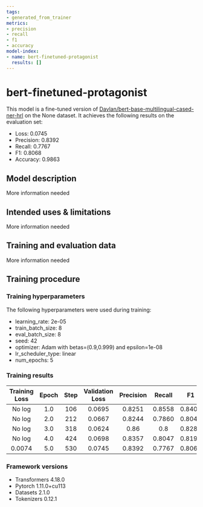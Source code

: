 ```yaml
---
tags:
- generated_from_trainer
metrics:
- precision
- recall
- f1
- accuracy
model-index:
- name: bert-finetuned-protagonist
  results: []
---
```


<!-- This model card has been generated automatically according to the information the Trainer had access to. You
should probably proofread and complete it, then remove this comment. -->

# bert-finetuned-protagonist

This model is a fine-tuned version of [Davlan/bert-base-multilingual-cased-ner-hrl](https://huggingface.co/Davlan/bert-base-multilingual-cased-ner-hrl) on the None dataset.
It achieves the following results on the evaluation set:
- Loss: 0.0745
- Precision: 0.8392
- Recall: 0.7767
- F1: 0.8068
- Accuracy: 0.9863

## Model description

More information needed

## Intended uses & limitations

More information needed

## Training and evaluation data

More information needed

## Training procedure

### Training hyperparameters

The following hyperparameters were used during training:
- learning_rate: 2e-05
- train_batch_size: 8
- eval_batch_size: 8
- seed: 42
- optimizer: Adam with betas=(0.9,0.999) and epsilon=1e-08
- lr_scheduler_type: linear
- num_epochs: 5

### Training results

| Training Loss | Epoch | Step | Validation Loss | Precision | Recall | F1     | Accuracy |
|:-------------:|:-----:|:----:|:---------------:|:---------:|:------:|:------:|:--------:|
| No log        | 1.0   | 106  | 0.0695          | 0.8251    | 0.8558 | 0.8402 | 0.9870   |
| No log        | 2.0   | 212  | 0.0667          | 0.8244    | 0.7860 | 0.8048 | 0.9857   |
| No log        | 3.0   | 318  | 0.0624          | 0.86      | 0.8    | 0.8289 | 0.9870   |
| No log        | 4.0   | 424  | 0.0698          | 0.8357    | 0.8047 | 0.8199 | 0.9867   |
| 0.0074        | 5.0   | 530  | 0.0745          | 0.8392    | 0.7767 | 0.8068 | 0.9863   |


### Framework versions

- Transformers 4.18.0
- Pytorch 1.11.0+cu113
- Datasets 2.1.0
- Tokenizers 0.12.1
